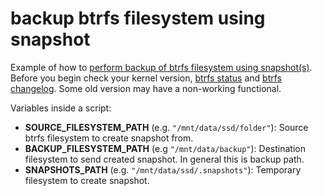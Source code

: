 backup btrfs filesystem using snapshot
======================================

Example of how to 
[perform backup of btrfs filesystem using snapshot(s)](https://archive.kernel.org/oldwiki/btrfs.wiki.kernel.org/index.php/Incremental_Backup.html).
Before you begin check your kernel version,
[btrfs status](https://archive.kernel.org/oldwiki/btrfs.wiki.kernel.org/index.php/Status.html) and
[btrfs changelog](https://archive.kernel.org/oldwiki/btrfs.wiki.kernel.org/index.php/Changelog.html).
Some old version may have a non-working functional.

Variables inside a script:

- **SOURCE_FILESYSTEM_PATH** (e.g. `"/mnt/data/ssd/folder"`): Source btrfs filesystem to create snapshot from.
- **BACKUP_FILESYSTEM_PATH** (e.g `"/mnt/data/backup"`): Destination filesystem to send created snapshot. In general 
this is backup path.
- **SNAPSHOTS_PATH** (e.g. `"/mnt/data/ssd/.snapshots"`): Temporary filesystem to create snapshot.
